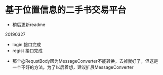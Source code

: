 # 基于位置信息的二手书交易平台

- 稍后更新readme

20190327
- login 接口完成
- regist 接口完成

* 那个@RequstBody因为MessageConverter不能转换，去掉就好了，但这是一个不好的方法，为了以后着想，建议扩展MessageConverter
